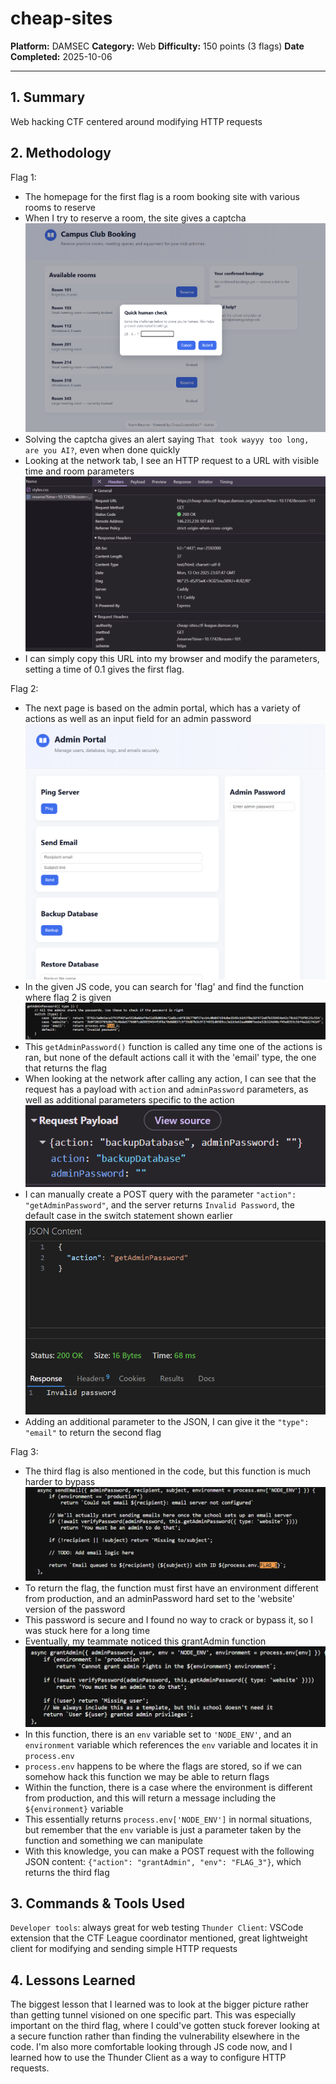 # cheap-sites

**Platform:** DAMSEC
**Category:** Web
**Difficulty:** 150 points (3 flags)
**Date Completed:** 2025-10-06

---

## 1. Summary
Web hacking CTF centered around modifying HTTP requests

## 2. Methodology
Flag 1:
- The homepage for the first flag is a room booking site with various rooms to reserve
- When I try to reserve a room, the site gives a captcha  
![captcha](screenshots/captcha.png)  
- Solving the captcha gives an alert saying `That took wayyy too long, are you AI?`, even when done quickly
- Looking at the network tab, I see an HTTP request to a URL with visible time and room parameters  
![URL](screenshots/url.png)  
- I can simply copy this URL into my browser and modify the parameters, setting a time of 0.1 gives the first flag.

Flag 2:
- The next page is based on the admin portal, which has a variety of actions as well as an input field for an admin password
![admin portal](screenshots/admin.png)  
- In the given JS code, you can search for 'flag' and find the function where flag 2 is given
![getAdminPassword](screenshots/getadmin.png)  
- This `getAdminPassword()` function is called any time one of the actions is ran, but none of the default actions call it with the 'email' type, the one that returns the flag
- When looking at the network after calling any action, I can see that the request has a payload with `action` and `adminPassword` parameters, as well as additional parameters specific to the action
![action payload](screenshots/payload.png)  
- I can manually create a POST query with the parameter `"action": "getAdminPassword"`, and the server returns `Invalid Password`, the default case in the switch statement shown earlier
![json content](screenshots/json.png)  
- Adding an additional parameter to the JSON, I can give it the `"type": "email"` to return the second flag

Flag 3:
- The third flag is also mentioned in the code, but this function is much harder to bypass
![sendEmail function](screenshots/sendemail.png) 
- To return the flag, the function must first have an environment different from production, and an adminPassword hard set to the 'website' version of the password
- This password is secure and I found no way to crack or bypass it, so I was stuck here for a long time
- Eventually, my teammate noticed this grantAdmin function
![grantAdmin](screenshots/grantadmin.png)  
- In this function, there is an `env` variable set to `'NODE_ENV'`, and an `environment` variable which references the `env` variable and locates it in `process.env`
- `process.env` happens to be where the flags are stored, so if we can somehow hack this function we may be able to return flags
- Within the function, there is a case where the environment is different from production, and this will return a message including the `${environment}` variable
- This essentially returns `process.env['NODE_ENV']` in normal situations, but remember that the `env` variable is just a parameter taken by the function and something we can manipulate
- With this knowledge, you can make a POST request with the following JSON content: `{"action": "grantAdmin", "env": "FLAG_3"}`, which returns the third flag

## 3. Commands & Tools Used
`Developer tools`: always great for web testing
`Thunder Client`: VSCode extension that the CTF League coordinator mentioned, great lightweight client for modifying and sending simple HTTP requests

## 4. Lessons Learned
The biggest lesson that I learned was to look at the bigger picture rather than getting tunnel visioned on one specific part. This was especially important on the third flag, where I could've gotten stuck forever looking at a secure function rather than finding the vulnerability elsewhere in the code. I'm also more comfortable looking through JS code now, and I learned how to use the Thunder Client as a way to configure HTTP requests.
